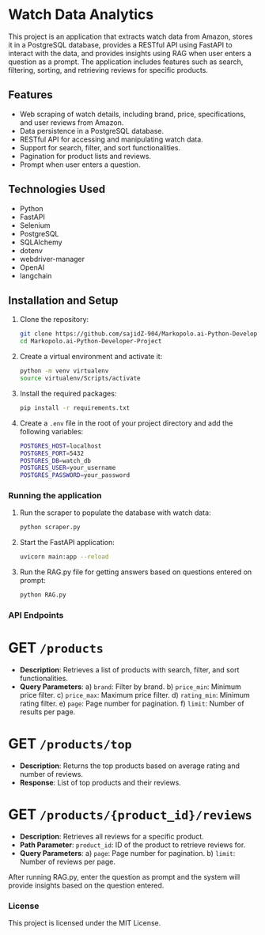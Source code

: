 # Watch Data Analytics

This project is an application that extracts watch data from Amazon, stores it in a PostgreSQL database, provides a RESTful API using FastAPI to interact with the data, and provides insights using RAG when user enters a question as a prompt. The application includes features such as search, filtering, sorting, and retrieving reviews for specific products.


## Features

- Web scraping of watch details, including brand, price, specifications, and user reviews from Amazon.
- Data persistence in a PostgreSQL database.
- RESTful API for accessing and manipulating watch data.
- Support for search, filter, and sort functionalities.
- Pagination for product lists and reviews.
- Prompt when user enters a question.

## Technologies Used

- Python
- FastAPI
- Selenium
- PostgreSQL
- SQLAlchemy
- dotenv
- webdriver-manager
- OpenAI
- langchain
  

## Installation and Setup

1. Clone the repository:
   ```bash
   git clone https://github.com/sajidZ-904/Markopolo.ai-Python-Developer-Project.git
   cd Markopolo.ai-Python-Developer-Project

2. Create a virtual environment and activate it:
   ```bash
   python -m venv virtualenv
   source virtualenv/Scripts/activate 

3. Install the required packages:
    ```bash
    pip install -r requirements.txt

4. Create a ```.env``` file in the root of your project directory and add the following variables:
   ```bash
   POSTGRES_HOST=localhost
   POSTGRES_PORT=5432
   POSTGRES_DB=watch_db
   POSTGRES_USER=your_username
   POSTGRES_PASSWORD=your_password

### Running the application
1. Run the scraper to populate the database with watch data:
   ```bash
   python scraper.py

2. Start the FastAPI application:
   ```bash
   uvicorn main:app --reload

3. Run the RAG.py file for getting answers based on questions entered on prompt:
   ```bash
   python RAG.py

### API Endpoints

# GET ```/products```
  - **Description**: Retrieves a list of products with search, filter, and sort functionalities.
  - **Query Parameters**:
        a) ```brand```: Filter by brand.
        b) ```price_min```: Minimum price filter.
        c) ```price_max```: Maximum price filter.
        d) ```rating_min```: Minimum rating filter.
        e) ```page```: Page number for pagination.
        f) ```limit```: Number of results per page.
    
# GET ```/products/top```
  - **Description**: Returns the top products based on average rating and number of reviews.
  - **Response**: List of top products and their reviews.
    
# GET ```/products/{product_id}/reviews```
  - **Description**: Retrieves all reviews for a specific product.
  - **Path Parameter**:
    ```product_id```: ID of the product to retrieve reviews for.
  - **Query Parameters**:
      a) ```page```: Page number for pagination.
      b) ```limit```: Number of reviews per page.

After running RAG.py, enter the question as prompt and the system will provide insights based on the question entered.

### License
This project is licensed under the MIT License.
